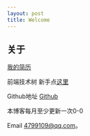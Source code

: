 ```yaml
---
layout: post
title: Welcome
---
```


## 关于

[我的简历](http://haoqiao.me/resume)


前端技术树 新手点[这里](http://learn.haoqiao.me)

Github地址  [Github](https://github.com/linshuizhaoying)



本博客每月至少更新一次0-0

Email 4799109@qq.com。

